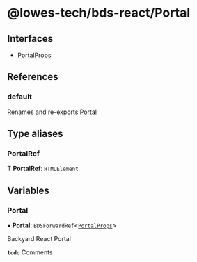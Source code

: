 # @lowes-tech/bds-react/Portal

## Interfaces

- [PortalProps](interfaces/PortalProps.md)

## References

### default

Renames and re-exports [Portal](README.md#portal)

## Type aliases

### PortalRef

Ƭ **PortalRef**: `HTMLElement`

## Variables

### Portal

• **Portal**: `BDSForwardRef`<[`PortalProps`](interfaces/PortalProps.md)\>

Backyard React Portal

**`todo`** Comments
